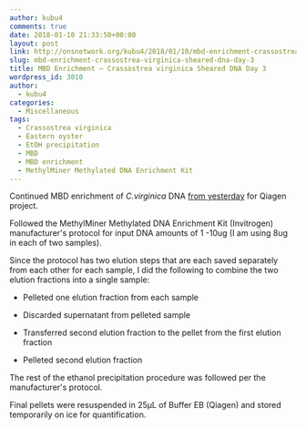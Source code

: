 ```yaml
---
author: kubu4
comments: true
date: 2018-01-10 21:33:50+00:00
layout: post
link: http://onsnetwork.org/kubu4/2018/01/10/mbd-enrichment-crassostrea-virginica-sheared-dna-day-3/
slug: mbd-enrichment-crassostrea-virginica-sheared-dna-day-3
title: MBD Enrichment – Crassostrea virginica Sheared DNA Day 3
wordpress_id: 3010
author:
  - kubu4
categories:
  - Miscellaneous
tags:
  - Crassostrea virginica
  - Eastern oyster
  - EtOH precipitation
  - MBD
  - MBD enrichment
  - MethylMiner Methylated DNA Enrichment Kit
---
```


Continued MBD enrichment of _C.virginica_ DNA [from yesterday](http://onsnetwork.org/kubu4/2018/01/09/mbd-enrichment…ared-dna-day-2/) for Qiagen project.

Followed the MethylMiner Methylated DNA Enrichment Kit (Invitrogen) manufacturer's protocol for input DNA amounts of 1 -10ug (I am using 8ug in each of two samples).

Since the protocol has two elution steps that are each saved separately from each other for each sample, I did the following to combine the two elution fractions into a single sample:




    
  * Pelleted one elution fraction from each sample

    
  * Discarded supernatant from pelleted sample

    
  * Transferred second elution fraction to the pellet from the first elution fraction

    
  * Pelleted second elution fraction



The rest of the ethanol precipitation procedure was followed per the manufacturer's protocol.

Final pellets were resuspended in 25μL of Buffer EB (Qiagen) and stored temporarily on ice for quantification.
